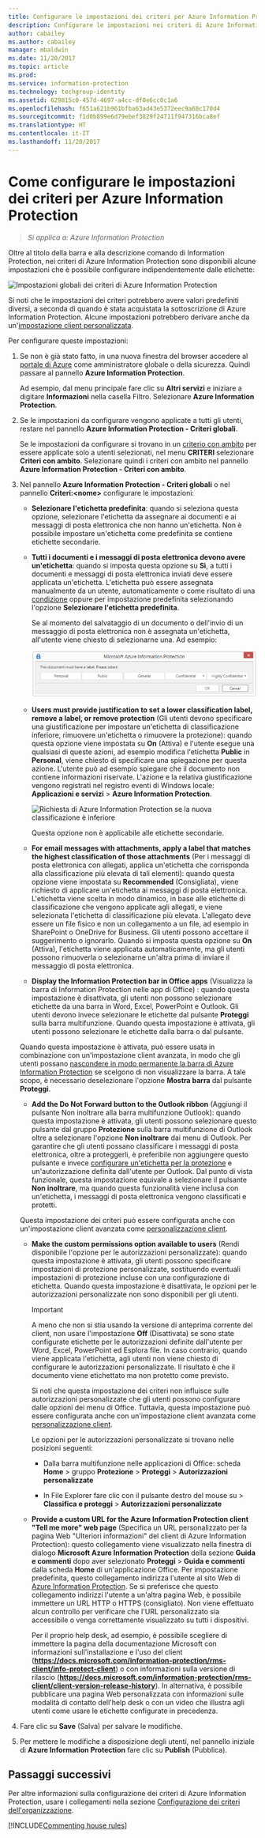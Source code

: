 ```yaml
---
title: Configurare le impostazioni dei criteri per Azure Information Protection
description: Configurare le impostazioni nei criteri di Azure Information Protection da applicare a tutti gli utenti e tutti i dispositivi.
author: cabailey
ms.author: cabailey
manager: mbaldwin
ms.date: 11/20/2017
ms.topic: article
ms.prod: 
ms.service: information-protection
ms.technology: techgroup-identity
ms.assetid: 629815c0-457d-4697-a4cc-df0e6cc0c1a6
ms.openlocfilehash: f651a621b961bfba63ad43e5372eec9a68c170d4
ms.sourcegitcommit: f1d0b899e6d79ebef3829f24711f947316bca8ef
ms.translationtype: HT
ms.contentlocale: it-IT
ms.lasthandoff: 11/20/2017
---
```

# <a name="how-to-configure-the-policy-settings-for-azure-information-protection"></a>Come configurare le impostazioni dei criteri per Azure Information Protection

>*Si applica a: Azure Information Protection*

Oltre al titolo della barra e alla descrizione comando di Information Protection, nei criteri di Azure Information Protection sono disponibili alcune impostazioni che è possibile configurare indipendentemente dalle etichette:

![Impostazioni globali dei criteri di Azure Information Protection](../media/info-protect-policy-default-settingsv3.png)

Si noti che le impostazioni dei criteri potrebbero avere valori predefiniti diversi, a seconda di quando è stata acquistata la sottoscrizione di Azure Information Protection. Alcune impostazioni potrebbero derivare anche da un'[impostazione client personalizzata](../rms-client/client-admin-guide-customizations.md).

Per configurare queste impostazioni:

1. Se non è già stato fatto, in una nuova finestra del browser accedere al [portale di Azure](https://portal.azure.com) come amministratore globale o della sicurezza. Quindi passare al pannello **Azure Information Protection**. 
    
    Ad esempio, dal menu principale fare clic su **Altri servizi** e iniziare a digitare **Informazioni** nella casella Filtro. Selezionare **Azure Information Protection**.

2. Se le impostazioni da configurare vengono applicate a tutti gli utenti, restare nel pannello **Azure Information Protection - Criteri globali**.
    
    Se le impostazioni da configurare si trovano in un [criterio con ambito](configure-policy-scope.md) per essere applicate solo a utenti selezionati, nel menu **CRITERI** selezionare **Criteri con ambito**. Selezionare quindi i criteri con ambito nel pannello **Azure Information Protection - Criteri con ambito**.

3. Nel pannello **Azure Information Protection - Criteri globali** o nel pannello **Criteri:\<nome>** configurare le impostazioni:
    
    - **Selezionare l'etichetta predefinita**: quando si seleziona questa opzione, selezionare l'etichetta da assegnare ai documenti e ai messaggi di posta elettronica che non hanno un'etichetta. Non è possibile impostare un'etichetta come predefinita se contiene etichette secondarie. 
        
    - **Tutti i documenti e i messaggi di posta elettronica devono avere un'etichetta**: quando si imposta questa opzione su **Sì**, a tutti i documenti e messaggi di posta elettronica inviati deve essere applicata un'etichetta. L'etichetta può essere assegnata manualmente da un utente, automaticamente o come risultato di una [condizione](configure-policy-classification.md) oppure per impostazione predefinita selezionando l'opzione **Selezionare l'etichetta predefinita**.
        
        Se al momento del salvataggio di un documento o dell'invio di un messaggio di posta elettronica non è assegnata un'etichetta, all'utente viene chiesto di selezionarne una. Ad esempio:
        
        ![Prompt di Azure Information Protection se è impostata l'assegnazione di etichette](../media/info-protect-enforce-labelv2.png)
        
    - **Users must provide justification to set a lower classification label, remove a label, or remove protection** (Gli utenti devono specificare una giustificazione per impostare un'etichetta di classificazione inferiore, rimuovere un'etichetta o rimuovere la protezione): quando questa opzione viene impostata su **On** (Attiva) e l'utente esegue una qualsiasi di queste azioni, ad esempio modifica l'etichetta **Public** in **Personal**, viene chiesto di specificare una spiegazione per questa azione. L'utente può ad esempio spiegare che il documento non contiene informazioni riservate. L'azione e la relativa giustificazione vengono registrati nel registro eventi di Windows locale: **Applicazioni e servizi** > **Azure Information Protection**.  
        
        ![Richiesta di Azure Information Protection se la nuova classificazione è inferiore](../media/info-protect-lower-justification.png)
        
        Questa opzione non è applicabile alle etichette secondarie.
        
    - **For email messages with attachments, apply a label that matches the highest classification of those attachments** (Per i messaggi di posta elettronica con allegati, applica un'etichetta che corrisponda alla classificazione più elevata di tali elementi): quando questa opzione viene impostata su **Recommended** (Consigliata), viene richiesto di applicare un'etichetta ai messaggi di posta elettronica. L'etichetta viene scelta in modo dinamico, in base alle etichette di classificazione che vengono applicate agli allegati, e viene selezionata l'etichetta di classificazione più elevata. L'allegato deve essere un file fisico e non un collegamento a un file, ad esempio in SharePoint o OneDrive for Business. Gli utenti possono accettare il suggerimento o ignorarlo. Quando si imposta questa opzione su **On** (Attiva), l'etichetta viene applicata automaticamente, ma gli utenti possono rimuoverla o selezionarne un'altra prima di inviare il messaggio di posta elettronica.  
    
    - **Display the Information Protection bar in Office apps** (Visualizza la barra di Information Protection nelle app di Office) : quando questa impostazione è disattivata, gli utenti non possono selezionare etichette da una barra in Word, Excel, PowerPoint e Outlook. Gli utenti devono invece selezionare le etichette dal pulsante **Proteggi** sulla barra multifunzione. Quando questa impostazione è attivata, gli utenti possono selezionare le etichette dalla barra o dal pulsante.
    
    Quando questa impostazione è attivata, può essere usata in combinazione con un'impostazione client avanzata, in modo che gli utenti possano [nascondere in modo permanente la barra di Azure Information Protection](../rms-client/client-admin-guide-customizations.md#permanently-hide-the-azure-information-protection-bar) se scelgono di non visualizzare la barra. A tale scopo, è necessario deselezionare l'opzione **Mostra barra** dal pulsante **Proteggi**.
    
    - **Add the Do Not Forward button to the Outlook ribbon** (Aggiungi il pulsante Non inoltrare alla barra multifunzione Outlook): quando questa impostazione è attivata, gli utenti possono selezionare questo pulsante dal gruppo **Protezione** sulla barra multifunzione di Outlook oltre a selezionare l'opzione **Non inoltrare** dai menu di Outlook. Per garantire che gli utenti possano classificare i messaggi di posta elettronica, oltre a proteggerli, è preferibile non aggiungere questo pulsante e invece [configurare un'etichetta per la protezione](configure-policy-protection.md) e un'autorizzazione definita dall'utente per Outlook. Dal punto di vista funzionale, questa impostazione equivale a selezionare il pulsante **Non inoltrare**, ma quando questa funzionalità viene inclusa con un'etichetta, i messaggi di posta elettronica vengono classificati e protetti.
    
    Questa impostazione dei criteri può essere configurata anche con un'impostazione client avanzata come [personalizzazione client](../rms-client/client-admin-guide-customizations.md#hide-or-show-the-do-not-forward-button-in-outlook).
    
    - **Make the custom permissions option available to users** (Rendi disponibile l'opzione per le autorizzazioni personalizzate): quando questa impostazione è attivata, gli utenti possono specificare impostazioni di protezione personalizzate, sostituendo eventuali impostazioni di protezione incluse con una configurazione di etichetta. Quando questa impostazione è disattivata, le opzioni per le autorizzazioni personalizzate non sono disponibili per gli utenti.
        
        > [!IMPORTANT]
        > A meno che non si stia usando la versione di anteprima corrente del client, non usare l'impostazione **Off** (Disattivata) se sono state configurate etichette per le autorizzazioni definite dall'utente per Word, Excel, PowerPoint ed Esplora file. In caso contrario, quando viene applicata l'etichetta, agli utenti non viene chiesto di configurare le autorizzazioni personalizzate. Il risultato è che il documento viene etichettato ma non protetto come previsto.
        
        Si noti che questa impostazione dei criteri non influisce sulle autorizzazioni personalizzate che gli utenti possono configurare dalle opzioni dei menu di Office. Tuttavia, questa impostazione può essere configurata anche con un'impostazione client avanzata come [personalizzazione client](../rms-client/client-admin-guide-customizations.md#make-the-custom-permissions-options-available-or-unavailable-to-users).
        
        Le opzioni per le autorizzazioni personalizzate si trovano nelle posizioni seguenti:
        
        - Dalla barra multifunzione nelle applicazioni di Office: scheda **Home** > gruppo **Protezione** > **Proteggi** > **Autorizzazioni personalizzate**
        
        - In File Explorer fare clic con il pulsante destro del mouse su > **Classifica e proteggi** > **Autorizzazioni personalizzate**
    
    - **Provide a custom URL for the Azure Information Protection client "Tell me more" web page** (Specifica un URL personalizzato per la pagina Web "Ulteriori informazioni" del client di Azure Information Protection): questo collegamento viene visualizzato nella finestra di dialogo **Microsoft Azure Information Protection** della sezione **Guida e commenti** dopo aver selezionato **Proteggi** > **Guida e commenti** dalla scheda **Home** di un'applicazione Office. Per impostazione predefinita, questo collegamento indirizza l'utente al sito Web di [Azure Information Protection](https://www.microsoft.com/cloud-platform/azure-information-protection). Se si preferisce che questo collegamento indirizzi l'utente a un'altra pagina Web, è possibile immettere un URL HTTP o HTTPS (consigliato). Non viene effettuato alcun controllo per verificare che l'URL personalizzato sia accessibile o venga correttamente visualizzato su tutti i dispositivi.
        
        Per il proprio help desk, ad esempio, è possibile scegliere di immettere la pagina della documentazione Microsoft con informazioni sull'installazione e l'uso del client (**https://docs.microsoft.com/information-protection/rms-client/info-protect-client**) o con informazioni sulla versione di rilascio (**https://docs.microsoft.com/information-protection/rms-client/client-version-release-history**). In alternativa, è possibile pubblicare una pagina Web personalizzata con informazioni sulle modalità di contatto dell'help desk o con un video che illustra agli utenti come usare le etichette configurate in precedenza.

3. Fare clic su **Save** (Salva) per salvare le modifiche.

4. Per mettere le modifiche a disposizione degli utenti, nel pannello iniziale di **Azure Information Protection** fare clic su **Publish** (Pubblica).

## <a name="next-steps"></a>Passaggi successivi

Per altre informazioni sulla configurazione dei criteri di Azure Information Protection, usare i collegamenti nella sezione [Configurazione dei criteri dell'organizzazione](configure-policy.md#configuring-your-organizations-policy).  

[!INCLUDE[Commenting house rules](../includes/houserules.md)]
